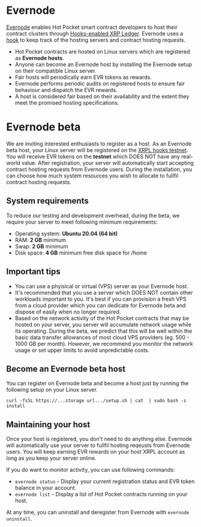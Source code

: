 # Evernode
[Evernode](https://evernode.wordpress.com/) enables Hot Pocket smart contract developers to host their contract clusters through [Hooks-enabled XRP Ledger](https://xrpl-hooks.readme.io/). Evernode uses a [hook](https://github.com/HotPocketDev/evernode-hook) to keep track of the hosting servers and contract hosting requests.

  - Hot Pocket contracts are hosted on Linux servers which are registered as **Evernode hosts**.
  - Anyone can become an Evernode host by installing the Evernode setup on their compatible Linux server.
  - Fair hosts will periodically earn EVR tokens as rewards.
  - Evernode performs periodic audits on registered hosts to ensure fair behaviour and dispatch the EVR rewards.
  - A host is considered fair based on their availability and the extent they meet the promised hosting specifications.

# Evernode beta
We are inviting interested enthusiasts to register as a host. As an Evernode beta host, your Linux server will be registered on the [XRPL hooks testnet](https://hooks-testnet.xrpl-labs.com/). You will receive EVR tokens on the **testnet** which DOES NOT have any real-world value. After registration, your server will automatically start accepting contract hosting requests from Evernode users. During the installation, you can choose how much system resources you wish to allocate to fullfil contract hosting requests.

## System requirements
To reduce our testing and development overhead, during the beta, we require your server to meet following minimum requirements:
  - Operating system: **Ubuntu 20.04 (64 bit)**
  - RAM: **2 GB** minimum
  - Swap: **2 GB** minimum
  - Disk space: **4 GB** minimum free disk space for /home

## Important tips
  - You can use a phyisical or virtual (VPS) server as your Evernode host.
  - It's recommended that you use a server which DOES NOT contain other workloads important to you. It's best if you can provision a fresh VPS from a cloud provider which you can dedicate for Evernode beta and dispose of easily when no longer required.
  - Based on the network activity of the Hot Pocket contracts that may be hosted on your server, you server will accumulate network usage while its operating. During the beta, we predict that this will be well within the basic data transfer allowances of most cloud VPS providers (eg. 500 - 1000 GB per month). However, we recommend you monitor the network usage or set upper limits to avoid unpredictable costs.

## Become an Evernode beta host
You can register on Evernode beta and become a host just by running the following setup on your Linux server.
```
curl -fsSL https://...storage url.../setup.sh | cat  | sudo bash -s install
```

## Maintaining your host
Once your host is registered, you don't need to do anything else. Evernode will automatically use your server to fullfil hosting reqeusts from Evernode users. You will keep earning EVR rewards on your host XRPL account as long as you keep your server online.

If you do want to monitor activity, you can use following commands:
  - `evernode status` - Display your current registration status and EVR token balance in your account.
  - `evernode list` - Display a list of Hot Pocket contracts running on your host.

At any time, you can uninstall and deregister from Evernode with `evernode uninstall`.